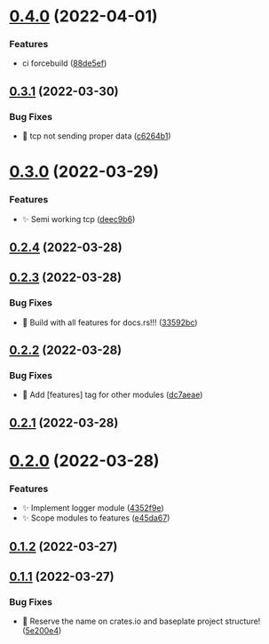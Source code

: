 # [0.4.0](https://github.com/ChecksumDev/chksm/compare/v0.3.1...v0.4.0) (2022-04-01)


### Features

* ci forcebuild ([88de5ef](https://github.com/ChecksumDev/chksm/commit/88de5ef902507c8b3357c329d72a6446585c3a35))



## [0.3.1](https://github.com/ChecksumDev/chksm/compare/v0.3.0...v0.3.1) (2022-03-30)


### Bug Fixes

* :bug: tcp not sending proper data ([c6264b1](https://github.com/ChecksumDev/chksm/commit/c6264b1ed8cf925b1a6e0ecfb79b5de8f876c5f8))



# [0.3.0](https://github.com/ChecksumDev/chksm/compare/v0.2.4...v0.3.0) (2022-03-29)


### Features

* :sparkles: Semi working tcp ([deec9b6](https://github.com/ChecksumDev/chksm/commit/deec9b600cd5e8efbedf3dbdb677a72892b38b91))



## [0.2.4](https://github.com/ChecksumDev/chksm/compare/v0.2.3...v0.2.4) (2022-03-28)



## [0.2.3](https://github.com/ChecksumDev/chksm/compare/v0.2.2...v0.2.3) (2022-03-28)


### Bug Fixes

* :bug: Build with all features for docs.rs!!! ([33592bc](https://github.com/ChecksumDev/chksm/commit/33592bc97df8f876ddb8a31d69c9fd55c6117136))



## [0.2.2](https://github.com/ChecksumDev/chksm/compare/v0.2.1...v0.2.2) (2022-03-28)


### Bug Fixes

* :bug: Add [features] tag for other modules ([dc7aeae](https://github.com/ChecksumDev/chksm/commit/dc7aeae38b136c04b607d3cb73dff063fdde9c11))



## [0.2.1](https://github.com/ChecksumDev/chksm/compare/v0.2.0...v0.2.1) (2022-03-28)



# [0.2.0](https://github.com/ChecksumDev/chksm/compare/v0.1.2...v0.2.0) (2022-03-28)


### Features

* :sparkles: Implement logger module ([4352f9e](https://github.com/ChecksumDev/chksm/commit/4352f9ec3035ec0d68755434a381d1b315354cea))
* :sparkles: Scope modules to features ([e45da67](https://github.com/ChecksumDev/chksm/commit/e45da6748f7341244c8cf99695c7b558e2a6c821))



## [0.1.2](https://github.com/ChecksumDev/chksm/compare/v0.1.1...v0.1.2) (2022-03-27)



## [0.1.1](https://github.com/ChecksumDev/chksm/compare/5e200e48b60fcfe092caf40dfa3c7bdb6e081b44...v0.1.1) (2022-03-27)


### Bug Fixes

* :tada: Reserve the name on crates.io and baseplate project structure! ([5e200e4](https://github.com/ChecksumDev/chksm/commit/5e200e48b60fcfe092caf40dfa3c7bdb6e081b44))



